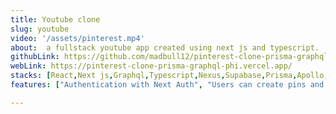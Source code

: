 ```yaml
---
title: Youtube clone
slug: youtube
video: '/assets/pinterest.mp4'
about:  a fullstack youtube app created using next js and typescript. 
githubLink: https://github.com/madbull12/pinterest-clone-prisma-graphql
webLink: https://pinterest-clone-prisma-graphql-phi.vercel.app/
stacks: [React,Next js,Graphql,Typescript,Nexus,Supabase,Prisma,Apollo,Tailwind css]
features: ["Authentication with Next Auth", "Users can create pins and comment", "Users can create boards and save pims inside","Users can edit and delete their pins", "Responsive design", "Categories functionality","Users can search for pins","Users can view similar pins"]

---
```


